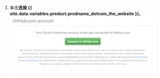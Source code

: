 1. 单击**连接 {{ site.data.variables.product.prodname_dotcom_the_website }}**。 ![从 GitHub Enterprise Server 设置连接到 GitHub.com](/assets/images/help/settings/github.com_end_user_connection.png)
